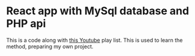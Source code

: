 # React app with MySql database and PHP api
This is a code along with [this Youtube](https://youtube.com/playlist?list=PLCakfctNSHkFDTFczqhXNv-nYMHvLMT1H) play list.
This is used to learn the method, preparing my own project.
